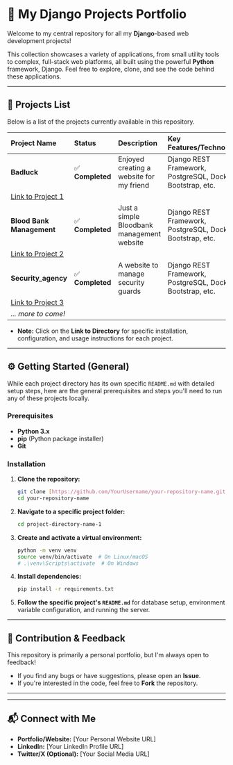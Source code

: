 # 🚀 My Django Projects Portfolio

Welcome to my central repository for all my **Django**-based web development projects!

This collection showcases a variety of applications, from small utility tools to complex, full-stack web platforms, all built using the powerful **Python** framework, Django. Feel free to explore, clone, and see the code behind these applications.

---

## 📂 Projects List

Below is a list of the projects currently available in this repository.

| Project Name | Status | Description | Key Features/Technologies | Link to Directory |
| :--- | :--- | :--- | :--- | :--- |
| **Badluck** | ✅ **Completed** | Enjoyed creating a website for my friend | Django REST Framework, PostgreSQL, Docker, Bootstrap, etc. | 
[Link to Project 1](./Badluck) |
| **Blood Bank Management** | ✅ **Completed** | Just a simple Bloodbank management website | Django REST Framework, PostgreSQL, Docker, Bootstrap, etc. | 
[Link to Project 2](./bloodbankmanagement_master) |
| **Security_agency** | ✅ **Completed** | A website to manage security guards | Django REST Framework, PostgreSQL, Docker, Bootstrap, etc. | 
[Link to Project 3](./security_agency)|
| *... more to come!* | | | | |

* **Note:** Click on the **Link to Directory** for specific installation, configuration, and usage instructions for each project.

---

## ⚙️ Getting Started (General)

While each project directory has its own specific `README.md` with detailed setup steps, here are the general prerequisites and steps you'll need to run any of these projects locally.

### Prerequisites

* **Python 3.x**
* **pip** (Python package installer)
* **Git**

### Installation

1.  **Clone the repository:**
    ```bash
    git clone [https://github.com/YourUsername/your-repository-name.git](https://github.com/YourUsername/your-repository-name.git)
    cd your-repository-name
    ```

2.  **Navigate to a specific project folder:**
    ```bash
    cd project-directory-name-1
    ```

3.  **Create and activate a virtual environment:**
    ```bash
    python -m venv venv
    source venv/bin/activate  # On Linux/macOS
    # .\venv\Scripts\activate  # On Windows
    ```

4.  **Install dependencies:**
    ```bash
    pip install -r requirements.txt
    ```

5.  **Follow the specific project's `README.md`** for database setup, environment variable configuration, and running the server.

---

## 🤝 Contribution & Feedback

This repository is primarily a personal portfolio, but I'm always open to feedback!

* If you find any bugs or have suggestions, please open an **Issue**.
* If you're interested in the code, feel free to **Fork** the repository.

---

---

## 📬 Connect with Me

* **Portfolio/Website:** [Your Personal Website URL]
* **LinkedIn:** [Your LinkedIn Profile URL]
* **Twitter/X (Optional):** [Your Social Media URL]
